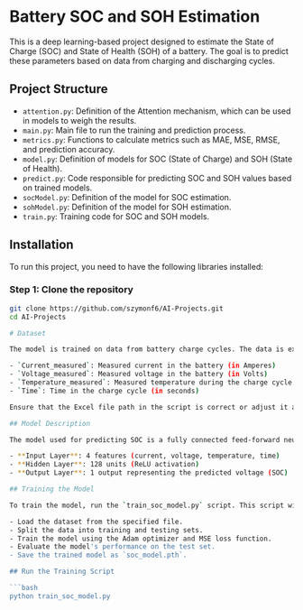 # Battery SOC and SOH Estimation

This is a deep learning-based project designed to estimate the State of Charge (SOC) and State of Health (SOH) of a battery. The goal is to predict these parameters based on data from charging and discharging cycles.

## Project Structure

- `attention.py`: Definition of the Attention mechanism, which can be used in models to weigh the results.
- `main.py`: Main file to run the training and prediction process.
- `metrics.py`: Functions to calculate metrics such as MAE, MSE, RMSE, and prediction accuracy.
- `model.py`: Definition of models for SOC (State of Charge) and SOH (State of Health).
- `predict.py`: Code responsible for predicting SOC and SOH values based on trained models.
- `socModel.py`: Definition of the model for SOC estimation.
- `sohModel.py`: Definition of the model for SOH estimation.
- `train.py`: Training code for SOC and SOH models.

## Installation

To run this project, you need to have the following libraries installed:

### Step 1: Clone the repository

```bash
git clone https://github.com/szymonf6/AI-Projects.git
cd AI-Projects

# Dataset

The model is trained on data from battery charge cycles. The data is expected to be in an Excel format with the following columns:

- `Current_measured`: Measured current in the battery (in Amperes)
- `Voltage_measured`: Measured voltage in the battery (in Volts)
- `Temperature_measured`: Measured temperature during the charge cycle (in Celsius)
- `Time`: Time in the charge cycle (in seconds)

Ensure that the Excel file path in the script is correct or adjust it as needed.

## Model Description

The model used for predicting SOC is a fully connected feed-forward neural network with the following architecture:

- **Input Layer**: 4 features (current, voltage, temperature, time)
- **Hidden Layer**: 128 units (ReLU activation)
- **Output Layer**: 1 output representing the predicted voltage (SOC)

## Training the Model

To train the model, run the `train_soc_model.py` script. This script will:

- Load the dataset from the specified file.
- Split the data into training and testing sets.
- Train the model using the Adam optimizer and MSE loss function.
- Evaluate the model's performance on the test set.
- Save the trained model as `soc_model.pth`.

## Run the Training Script

```bash
python train_soc_model.py

